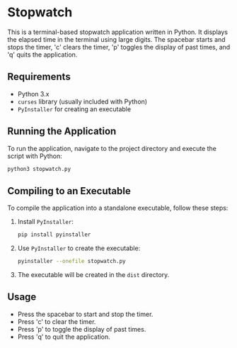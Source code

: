 # Stopwatch

This is a terminal-based stopwatch application written in Python. It displays the elapsed time in the terminal using large digits. The spacebar starts and stops the timer, 'c' clears the timer, 'p' toggles the display of past times, and 'q' quits the application.

## Requirements

- Python 3.x
- `curses` library (usually included with Python)
- `PyInstaller` for creating an executable

## Running the Application

To run the application, navigate to the project directory and execute the script with Python:

```sh
python3 stopwatch.py
```

## Compiling to an Executable

To compile the application into a standalone executable, follow these steps:

1. Install `PyInstaller`:
   ```sh
   pip install pyinstaller
   ```

2. Use `PyInstaller` to create the executable:
   ```sh
   pyinstaller --onefile stopwatch.py
   ```

3. The executable will be created in the `dist` directory.

## Usage

- Press the spacebar to start and stop the timer.
- Press 'c' to clear the timer.
- Press 'p' to toggle the display of past times.
- Press 'q' to quit the application.
